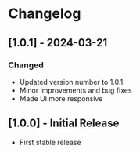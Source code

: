 <!--
Copyright (c) 2024 NishantApps
Licensed under the MIT License. See LICENSE file in the project root for full license information.
-->

# Changelog

## [1.0.1] - 2024-03-21

### Changed
- Updated version number to 1.0.1
- Minor improvements and bug fixes
- Made UI more responsive

## [1.0.0] - Initial Release
- First stable release